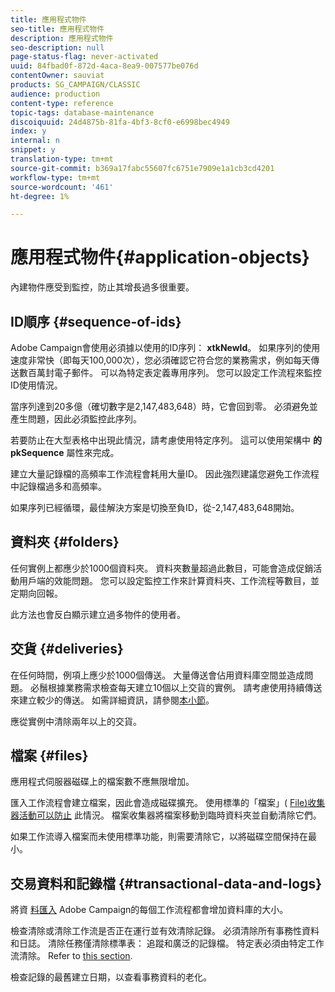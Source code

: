 ```yaml
---
title: 應用程式物件
seo-title: 應用程式物件
description: 應用程式物件
seo-description: null
page-status-flag: never-activated
uuid: 84fbad0f-872d-4aca-8ea9-007577be076d
contentOwner: sauviat
products: SG_CAMPAIGN/CLASSIC
audience: production
content-type: reference
topic-tags: database-maintenance
discoiquuid: 24d4875b-81fa-4bf3-8cf0-e6998bec4949
index: y
internal: n
snippet: y
translation-type: tm+mt
source-git-commit: b369a17fabc55607fc6751e7909e1a1cb3cd4201
workflow-type: tm+mt
source-wordcount: '461'
ht-degree: 1%

---
```



# 應用程式物件{#application-objects}

內建物件應受到監控，防止其增長過多很重要。

## ID順序 {#sequence-of-ids}

Adobe Campaign會使用必須據以使用的ID序列： **xtkNewId**。 如果序列的使用速度非常快（即每天100,000次），您必須確認它符合您的業務需求，例如每天傳送數百萬封電子郵件。 可以為特定表定義專用序列。 您可以設定工作流程來監控ID使用情況。

當序列達到20多億（確切數字是2,147,483,648）時，它會回到零。 必須避免並產生問題，因此必須監控此序列。

若要防止在大型表格中出現此情況，請考慮使用特定序列。 這可以使用架構中 **的pkSequence** 屬性來完成。

建立大量記錄檔的高頻率工作流程會耗用大量ID。 因此強烈建議您避免工作流程中記錄檔過多和高頻率。

如果序列已經循環，最佳解決方案是切換至負ID，從-2,147,483,648開始。

## 資料夾 {#folders}

任何實例上都應少於1000個資料夾。 資料夾數量超過此數目，可能會造成促銷活動用戶端的效能問題。 您可以設定監控工作來計算資料夾、工作流程等數目，並定期向回報。

此方法也會反白顯示建立過多物件的使用者。

## 交貨 {#deliveries}

在任何時間，例項上應少於1000個傳送。 大量傳送會佔用資料庫空間並造成問題。 必鬚根據業務需求檢查每天建立10個以上交貨的實例。 請考慮使用持續傳送來建立較少的傳送。 如需詳細資訊，請參閱[本小節](../../workflow/using/continuous-delivery.md)。

應從實例中清除兩年以上的交貨。

## 檔案 {#files}

應用程式伺服器磁碟上的檔案數不應無限增加。

匯入工作流程會建立檔案，因此會造成磁碟擴充。 使用標準的「檔案」( [File)收集器活動可以防止](../../workflow/using/file-collector.md) 此情況。 檔案收集器將檔案移動到臨時資料夾並自動清除它們。

如果工作流導入檔案而未使用標準功能，則需要清除它，以將磁碟空間保持在最小。

## 交易資料和記錄檔 {#transactional-data-and-logs}

將資 [料匯入](../../workflow/using/data-life-cycle.md#work-table) Adobe Campaign的每個工作流程都會增加資料庫的大小。

檢查清除或清除工作流是否正在運行並有效清除記錄。 必須清除所有事務性資料和日誌。 清除任務僅清除標準表： 追蹤和廣泛的記錄檔。 特定表必須由特定工作流清除。 Refer to [this section](../../workflow/using/monitoring-workflow-execution.md#purging-the-logs).

檢查記錄的最舊建立日期，以查看事務資料的老化。
